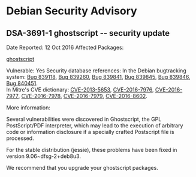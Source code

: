 
Debian Security Advisory
========================


DSA-3691-1 ghostscript -- security update
-----------------------------------------



Date Reported:
12 Oct 2016
Affected Packages:

[ghostscript](https://packages.debian.org/src:ghostscript)

Vulnerable:
Yes
Security database references:
In the Debian bugtracking system: [Bug 839118](https://bugs.debian.org/cgi-bin/bugreport.cgi?bug=839118), [Bug 839260](https://bugs.debian.org/cgi-bin/bugreport.cgi?bug=839260), [Bug 839841](https://bugs.debian.org/cgi-bin/bugreport.cgi?bug=839841), [Bug 839845](https://bugs.debian.org/cgi-bin/bugreport.cgi?bug=839845), [Bug 839846](https://bugs.debian.org/cgi-bin/bugreport.cgi?bug=839846), [Bug 840451](https://bugs.debian.org/cgi-bin/bugreport.cgi?bug=840451).  
In Mitre's CVE dictionary: [CVE-2013-5653](https://security-tracker.debian.org/tracker/CVE-2013-5653), [CVE-2016-7976](https://security-tracker.debian.org/tracker/CVE-2016-7976), [CVE-2016-7977](https://security-tracker.debian.org/tracker/CVE-2016-7977), [CVE-2016-7978](https://security-tracker.debian.org/tracker/CVE-2016-7978), [CVE-2016-7979](https://security-tracker.debian.org/tracker/CVE-2016-7979), [CVE-2016-8602](https://security-tracker.debian.org/tracker/CVE-2016-8602).  

More information:

Several vulnerabilities were discovered in Ghostscript, the GPL
PostScript/PDF interpreter, which may lead to the execution of arbitrary
code or information disclosure if a specially crafted Postscript file is
processed.


For the stable distribution (jessie), these problems have been fixed in
version 9.06~dfsg-2+deb8u3.


We recommend that you upgrade your ghostscript packages.





